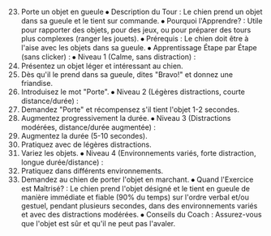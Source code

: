 23. Porte un objet en gueule
⦁ Description du Tour : Le chien prend un objet dans sa gueule et le tient sur commande.
⦁ Pourquoi l'Apprendre? : Utile pour rapporter des objets, pour des jeux, ou pour préparer des tours plus complexes (ranger les jouets).
⦁ Prérequis : Le chien doit être à l'aise avec les objets dans sa gueule.
⦁ Apprentissage Étape par Étape (sans clicker) :
⦁ Niveau 1 (Calme, sans distraction) :
1. Présentez un objet léger et intéressant au chien.
2. Dès qu'il le prend dans sa gueule, dites "Bravo!" et donnez une friandise.
3. Introduisez le mot "Porte".
⦁ Niveau 2 (Légères distractions, courte distance/durée) :
1. Demandez "Porte" et récompensez s'il tient l'objet 1-2 secondes.
2. Augmentez progressivement la durée.
⦁ Niveau 3 (Distractions modérées, distance/durée augmentée) :
1. Augmentez la durée (5-10 secondes).
2. Pratiquez avec de légères distractions.
3. Variez les objets.
⦁ Niveau 4 (Environnements variés, forte distraction, longue durée/distance) :
1. Pratiquez dans différents environnements.
2. Demandez au chien de porter l'objet en marchant.
⦁ Quand l'Exercice est Maîtrisé? : Le chien prend l'objet désigné et le tient en gueule de manière immédiate et fiable (90% du temps) sur l'ordre verbal et/ou gestuel, pendant plusieurs secondes, dans des environnements variés et avec des distractions modérées.
⦁ Conseils du Coach : Assurez-vous que l'objet est sûr et qu'il ne peut pas l'avaler. 